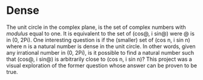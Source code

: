 # Dense

The unit circle in the complex plane, is the set of complex numbers with _modulus_ equal to one. It is equivalent to the set of (cos@, i sin@) were @ is in (0, 2Pi). One interesting question is if the (smaller) set of (cos n, i sin n) where n is a natural number is dense in the unit circle. In other words, given any irrational number in (0, 2Pi), is it possible to find a natural number such that (cos@, i sin@) is arbitrarily close to (cos n, i sin n)? This project was a visual exploration of the former question whose answer can be proven to be true.